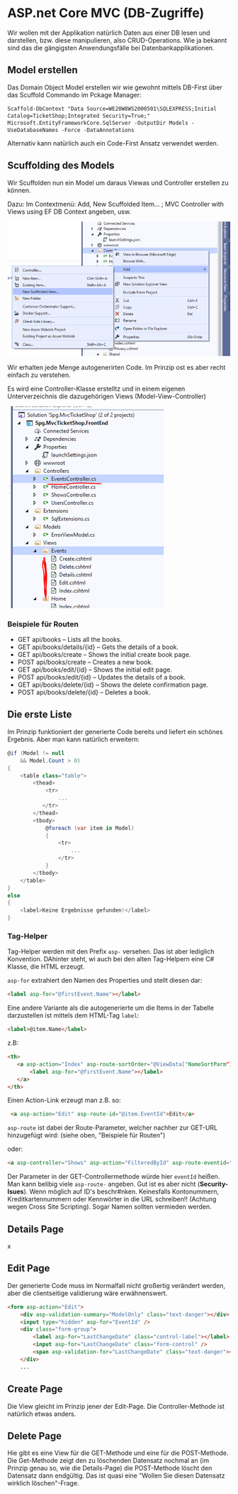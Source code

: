 # ASP.net Core MVC (DB-Zugriffe)

Wir wollen mit der Applikation natürlich Daten aus einer DB lesen und darstellen, bzw. diese manipulieren, also CRUD-Operations. Wie ja bekannt sind das die gängigsten Anwendungsfälle bei Datenbankapplikationen.

## Model erstellen

Das Domain Object Model erstellen wir wie gewohnt mittels DB-First über das Scuffold Commando im Pckage Manager:

```Powersehll
Scaffold-DbContext "Data Source=WE20W8WS2000501\SQLEXPRESS;Initial Catalog=TicketShop;Integrated Security=True;" Microsoft.EntityFrameworkCore.SqlServer -OutputDir Models -UseDatabaseNames -Force -DataAnnotations
```

Alternativ kann natürlich auch ein Code-First Ansatz verwendet werden.

## Scuffolding des Models

Wir Scuffolden nun ein Model um daraus Viewas und Controller erstellen zu können.

Dazu:
Im Contextmenü: Add, New Scuffolded Item... ; MVC Controller with Views using EF
DB Context angeben, usw.

![Scuffolding](Scuffolding.png)

Wir erhalten jede Menge autogenerirten Code. Im Prinzip ost es aber recht einfach zu verstehen.

Es wird eine Controller-Klasse erstelltz und in einem eigenen Unterverzeichnis die dazugehörigen Views (Model-View-Controller)

![GeneratedCode](GeneratedCode.PNG)

### Beispiele für Routen

* GET api/books – Lists all the books.
* GET api/books/details/{id} – Gets the details of a book.
* GET api/books/create – Shows the initial create book page.
* POST api/books/create – Creates a new book.
* GET api/books/edit/{id} – Shows the initial edit page.
* POST api/books/edit/{id} – Updates the details of a book.
* GET api/books/delete/{id} – Shows the delete confirmation page.
* POST api/books/delete/{id} – Deletes a book.

## Die erste Liste

Im Prinzip funktioniert der generierte Code bereits und liefert ein schönes Ergebnis. Aber man kann natürlich erweitern:

```C#
@if (Model != null
    && Model.Count > 0)
{
    <table class="table">
        <thead>
            <tr>
                ...
           </tr>
        </thead>
        <tbody>
            @foreach (var item in Model)
            {
                <tr>
                    ...
                </tr>
            }
        </tbody>
    </table>
}
else
{
    <label>Keine Ergebnisse gefunden!</label>
}
```

### Tag-Helper

Tag-Helper werden mit den Prefix `asp-` versehen. Das ist aber lediglich Konvention. DAhinter steht, wi auch bei den alten Tag-Helpern eine C# Klasse, die HTML erzeugt.

`asp-for` extrahiert den Namen des Properties und stellt diesen dar:

```HTML
<label asp-for="@firstEvent.Name"></label>
```

Eine andere Variante als die autogenerierte um die Items in der Tabelle darzustellen ist mittels dem HTML-Tag `label`:

```HTML
<label>@item.Name</label>
```

 z.B:

 ```HTML
<th>
    <a asp-action="Index" asp-route-sortOrder="@ViewData["NameSortParm"]">
        <label asp-for="@firstEvent.Name"></label>
    </a>
</th>
```

Einen Action-Link erzeugt man z.B. so:

```HTML
 <a asp-action="Edit" asp-route-id="@item.EventId">Edit</a>
 ```

 `asp-route` ist dabei der Route-Parameter, welcher nachher zur  GET-URL hinzugefügt wird: (siehe oben, "Beispiele für Routen")

oder:

 ```HTML
 <a asp-controller="Shows" asp-action="FilteredById" asp-route-eventid="@item.EventId">Shows</a>
 ```

 Der Parameter in der GET-Controllermethode würde hier `eventId` heißen. Man kann belibig viele `asp-route-` angeben. Gut ist es aber nicht (**Security-Isues**). Wenn möglich auf ID's beschr#nken. Keinesfalls Kontonummern, Kreditkartennummern oder Kennwörter in die URL schreiben!! (Achtung wegen Cross Site Scripting). Sogar Namen sollten vermieden werden.

## Details Page

x

## Edit Page

Der generierte Code muss im Normalfall nicht großertig verändert werden, aber die clientseitige validierung wäre erwähnenswert.

```HTML
<form asp-action="Edit">
    <div asp-validation-summary="ModelOnly" class="text-danger"></div>
    <input type="hidden" asp-for="EventId" />
    <div class="form-group">
        <label asp-for="LastChangeDate" class="control-label"></label>
        <input asp-for="LastChangeDate" class="form-control" />
        <span asp-validation-for="LastChangeDate" class="text-danger"></span>
    </div>
    ...
```

## Create Page

Die View gleicht im Prinzip jener der Edit-Page. Die Controller-Methode ist natürlich etwas anders.

## Delete Page

Hie gibt es eine View für die GET-Methode und eine für die POST-Methode. Die Get-Methode zeigt den zu löschenden Datensatz nochmal an (im Prinzip genau so, wie die Details-Page) die POST-Methode löscht den Datensatz dann endgültig. Das ist quasi eine "Wollen Sie diesen Datensatz wirklich löschen"-Frage.
